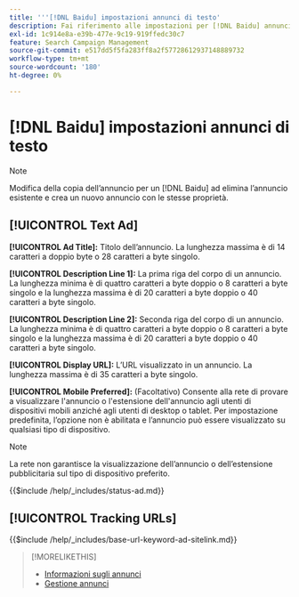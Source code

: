 ```yaml
---
title: '''[!DNL Baidu] impostazioni annunci di testo'
description: Fai riferimento alle impostazioni per [!DNL Baidu] annunci di testo.
exl-id: 1c914e8a-e39b-477e-9c19-919ffedc30c7
feature: Search Campaign Management
source-git-commit: e517dd5f5fa283ff8a2f57728612937148889732
workflow-type: tm+mt
source-wordcount: '180'
ht-degree: 0%

---
```


# [!DNL Baidu] impostazioni annunci di testo

>[!NOTE]
>
>Modifica della copia dell’annuncio per un [!DNL Baidu] ad elimina l’annuncio esistente e crea un nuovo annuncio con le stesse proprietà.

## [!UICONTROL Text Ad]

**[!UICONTROL Ad Title]:** Titolo dell’annuncio. La lunghezza massima è di 14 caratteri a doppio byte o 28 caratteri a byte singolo.

**[!UICONTROL Description Line 1]:** La prima riga del corpo di un annuncio. La lunghezza minima è di quattro caratteri a byte doppio o 8 caratteri a byte singolo e la lunghezza massima è di 20 caratteri a byte doppio o 40 caratteri a byte singolo.

**[!UICONTROL Description Line 2]:** Seconda riga del corpo di un annuncio. La lunghezza minima è di quattro caratteri a byte doppio o 8 caratteri a byte singolo e la lunghezza massima è di 20 caratteri a byte doppio o 40 caratteri a byte singolo.

**[!UICONTROL Display URL]:** L’URL visualizzato in un annuncio. La lunghezza massima è di 35 caratteri a byte singolo.

**[!UICONTROL Mobile Preferred]:** (Facoltativo) Consente alla rete di provare a visualizzare l&#39;annuncio o l&#39;estensione dell&#39;annuncio agli utenti di dispositivi mobili anziché agli utenti di desktop o tablet. Per impostazione predefinita, l’opzione non è abilitata e l’annuncio può essere visualizzato su qualsiasi tipo di dispositivo.

>[!NOTE]
>
>La rete non garantisce la visualizzazione dell’annuncio o dell’estensione pubblicitaria sul tipo di dispositivo preferito.

<!-- **[!UICONTROL Status]:** -->

{{$include /help/_includes/status-ad.md}}

## [!UICONTROL Tracking URLs]

<!-- **[!UICONTROL Base URl]:** -->

{{$include /help/_includes/base-url-keyword-ad-sitelink.md}}

>[!MORELIKETHIS]
>
>* [Informazioni sugli annunci](ad-about.md)
>* [Gestione annunci](ad-manage.md)

